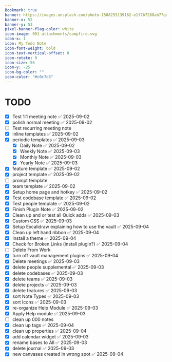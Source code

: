 ```yaml
---
Bookmark: true
banner: https://images.unsplash.com/photo-1508255139162-e1f7b7288ab7?q=80&w=2070&auto=format&fit=crop&ixlib=rb-4.1.0&ixid=M3wxMjA3fDB8MHxwaG90by1wYWdlfHx8fGVufDB8fHx8fA%3D%3D
banner-x: 52
banner-y: 53
pixel-banner-flag-color: white
icon-image: 001 attachments/campfire.svg
icon-x: 1
icon: My Todo Note
icon-font-weight: bold
icon-text-vertical-offset: 0
icon-rotate: 0
icon-size: 56
icon-y: -25
icon-bg-color: ""
icon-color: "#c0c7d3"
---
```

# TODO

- [x] Test 1:1 meeting note ✅ 2025-09-02
- [x] polish normal meeting ✅ 2025-09-02
- [ ] Test recurring meeting note
- [x] inline templates ✅ 2025-09-02
- [x] periodic templates ✅ 2025-09-03
	- [x] Daily Note ✅ 2025-09-02
	- [x] Weekly Note ✅ 2025-09-03
	- [x] Monthly Note ✅ 2025-09-03
	- [x] Yearly Note ✅ 2025-09-03
- [x] feature template ✅ 2025-09-02
- [x] project template ✅ 2025-09-02
- [ ] prompt template
- [x] team template ✅ 2025-09-02
- [x] Setup home page and hotkey ✅ 2025-09-02
- [x] Test codebase template ✅ 2025-09-02
- [x] Test people template ✅ 2025-09-02
- [x] Finish Plugin Note ✅ 2025-09-02
- [x] Clean up and or test all Quick adds ✅ 2025-09-03
- [x] Custom CSS ✅ 2025-09-03
- [x] Setup Excalidraw explaining how to use the vault ✅ 2025-09-04
- [x] Clean up left hand ribbon ✅ 2025-09-04
- [x] Install a theme ✅ 2025-09-04
- [x] Check for Broken Links (install plugin?) ✅ 2025-09-04
- [ ] Delete From Work
- [x] turn off vault management plugins ✅ 2025-09-04
- [x] Delete meetings ✅ 2025-09-03
- [x] delete people supplemental ✅ 2025-09-03
- [x] delete codebases ✅ 2025-09-03
- [x] delete teams ✅ 2025-09-03
- [x] delete projects ✅ 2025-09-03
- [x] delete features ✅ 2025-09-03
- [x] sort Note Types ✅ 2025-09-03
- [x] sort Icons ✅ 2025-09-03
- [x] re-organize Help Module ✅ 2025-09-03
- [x] Apply Help module ✅ 2025-09-03
- [ ] clean up 000 notes
- [x] clean up tags ✅ 2025-09-04
- [x] clean up properties ✅ 2025-09-04
- [x] add calendar widget ✅ 2025-09-03
- [x] rename bases to All ✅ 2025-09-03
- [x] delete journal ✅ 2025-09-03
- [x] new canvases created in wrong spot ✅ 2025-09-04
